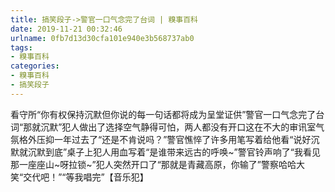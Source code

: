 ```yaml
---
title: 搞笑段子->警官一口气念完了台词 | 糗事百科
date: 2019-11-21 00:32:46
urlname: 0fb7d13d30cfa101e940e3b568737ab0
tags: 
- 糗事百科
categories:
- 糗事百科
- 搞笑段子
---
```

看守所“你有权保持沉默但你说的每一句话都将成为呈堂证供”警官一口气念完了台词“那就沉默”犯人做出了选择空气静得可怕，两人都没有开口这在不大的审讯室气氛格外压抑一年过去了“还是不肯说吗？”警官憔悴了许多用笔写着给他看“说好沉默就沉默到底”桌子上犯人用血写着“是谁带来远古的呼唤~”警官铃声响了“我看见那一座座山~呀拉锁~”犯人突然开口了“那就是青藏高原，你输了”警察哈哈大笑“交代吧！”“等我唱完”【音乐犯】


